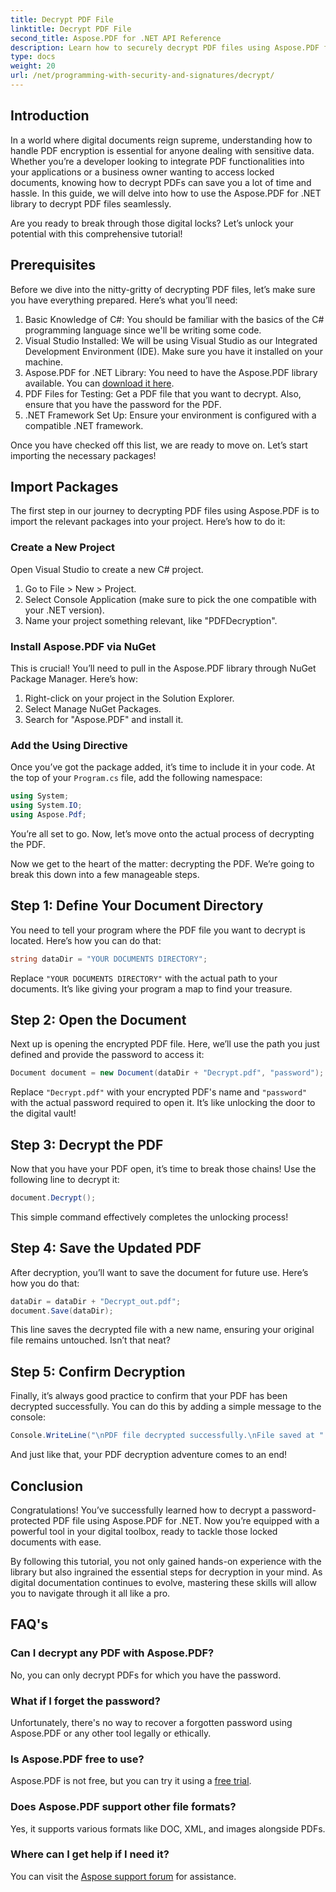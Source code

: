 ```yaml
---
title: Decrypt PDF File
linktitle: Decrypt PDF File
second_title: Aspose.PDF for .NET API Reference
description: Learn how to securely decrypt PDF files using Aspose.PDF for .NET. Get step-by-step guidance to enhance your document management skills.
type: docs
weight: 20
url: /net/programming-with-security-and-signatures/decrypt/
---
```

## Introduction

In a world where digital documents reign supreme, understanding how to handle PDF encryption is essential for anyone dealing with sensitive data. Whether you’re a developer looking to integrate PDF functionalities into your applications or a business owner wanting to access locked documents, knowing how to decrypt PDFs can save you a lot of time and hassle. In this guide, we will delve into how to use the Aspose.PDF for .NET library to decrypt PDF files seamlessly. 

Are you ready to break through those digital locks? Let’s unlock your potential with this comprehensive tutorial!

## Prerequisites

Before we dive into the nitty-gritty of decrypting PDF files, let’s make sure you have everything prepared. Here’s what you’ll need:

1. Basic Knowledge of C#: You should be familiar with the basics of the C# programming language since we'll be writing some code.
2. Visual Studio Installed: We will be using Visual Studio as our Integrated Development Environment (IDE). Make sure you have it installed on your machine.
3. Aspose.PDF for .NET Library: You need to have the Aspose.PDF library available. You can [download it here](https://releases.aspose.com/pdf/net/).
4. PDF Files for Testing: Get a PDF file that you want to decrypt. Also, ensure that you have the password for the PDF. 
5. .NET Framework Set Up: Ensure your environment is configured with a compatible .NET framework.

Once you have checked off this list, we are ready to move on. Let’s start importing the necessary packages!

## Import Packages

The first step in our journey to decrypting PDF files using Aspose.PDF is to import the relevant packages into your project. Here’s how to do it:

### Create a New Project

Open Visual Studio to create a new C# project.

1. Go to File > New > Project.
2. Select Console Application (make sure to pick the one compatible with your .NET version).
3. Name your project something relevant, like "PDFDecryption".

### Install Aspose.PDF via NuGet

This is crucial! You’ll need to pull in the Aspose.PDF library through NuGet Package Manager. Here’s how:

1. Right-click on your project in the Solution Explorer.
2. Select Manage NuGet Packages.
3. Search for "Aspose.PDF" and install it.

### Add the Using Directive

Once you’ve got the package added, it’s time to include it in your code. At the top of your `Program.cs` file, add the following namespace:

```csharp
using System;
using System.IO;
using Aspose.Pdf;
```

You’re all set to go. Now, let’s move onto the actual process of decrypting the PDF.

Now we get to the heart of the matter: decrypting the PDF. We’re going to break this down into a few manageable steps.

## Step 1: Define Your Document Directory

You need to tell your program where the PDF file you want to decrypt is located. Here’s how you can do that:

```csharp
string dataDir = "YOUR DOCUMENTS DIRECTORY";
```

Replace `"YOUR DOCUMENTS DIRECTORY"` with the actual path to your documents. It’s like giving your program a map to find your treasure.

## Step 2: Open the Document

Next up is opening the encrypted PDF file. Here, we’ll use the path you just defined and provide the password to access it:

```csharp
Document document = new Document(dataDir + "Decrypt.pdf", "password");
```

Replace `"Decrypt.pdf"` with your encrypted PDF's name and `"password"` with the actual password required to open it. It’s like unlocking the door to the digital vault!

## Step 3: Decrypt the PDF

Now that you have your PDF open, it’s time to break those chains! Use the following line to decrypt it:

```csharp
document.Decrypt();
```

This simple command effectively completes the unlocking process!

## Step 4: Save the Updated PDF

After decryption, you’ll want to save the document for future use. Here’s how you do that:

```csharp
dataDir = dataDir + "Decrypt_out.pdf";
document.Save(dataDir);
```

This line saves the decrypted file with a new name, ensuring your original file remains untouched. Isn’t that neat?

## Step 5: Confirm Decryption

Finally, it’s always good practice to confirm that your PDF has been decrypted successfully. You can do this by adding a simple message to the console:

```csharp
Console.WriteLine("\nPDF file decrypted successfully.\nFile saved at " + dataDir);
```

And just like that, your PDF decryption adventure comes to an end!

## Conclusion

Congratulations! You’ve successfully learned how to decrypt a password-protected PDF file using Aspose.PDF for .NET. Now you’re equipped with a powerful tool in your digital toolbox, ready to tackle those locked documents with ease.

By following this tutorial, you not only gained hands-on experience with the library but also ingrained the essential steps for decryption in your mind. As digital documentation continues to evolve, mastering these skills will allow you to navigate through it all like a pro.

## FAQ's

### Can I decrypt any PDF with Aspose.PDF?
No, you can only decrypt PDFs for which you have the password.

### What if I forget the password?
Unfortunately, there's no way to recover a forgotten password using Aspose.PDF or any other tool legally or ethically.

### Is Aspose.PDF free to use?
Aspose.PDF is not free, but you can try it using a [free trial](https://releases.aspose.com/).

### Does Aspose.PDF support other file formats?
Yes, it supports various formats like DOC, XML, and images alongside PDFs.

### Where can I get help if I need it?
You can visit the [Aspose support forum](https://forum.aspose.com/c/pdf/10) for assistance.
